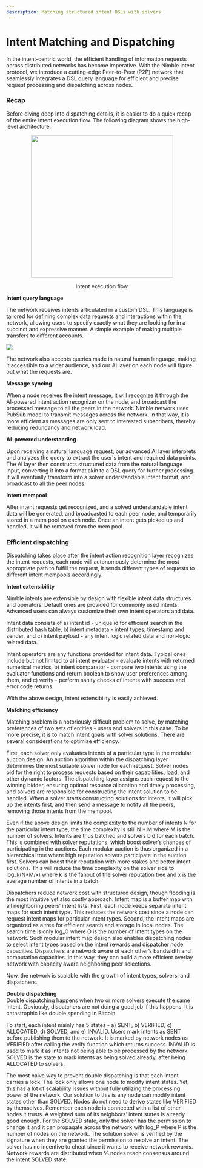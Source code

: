 ```yaml
---
description: Matching structured intent DSLs with solvers
---
```


# Intent Matching and Dispatching

In the intent-centric world, the efficient handling of information requests across distributed networks has become imperative. With the Nimble intent protocol, we introduce a cutting-edge Peer-to-Peer (P2P) network that seamlessly integrates a DSL query language for efficient and precise request processing and dispatching across nodes.

### Recap

Before diving deep into dispatching details, it is easier to do a quick recap of the entire intent execution flow. The following diagram shows the high-level architecture.

<div align="center">

<figure><img src="https://lh7-us.googleusercontent.com/015gy-XgjiAWyyDtFzHW8KCneNTbNeqy2ZBGI477TIQnm_2EAjSkTNMrwXnLt63tNsgH4HJFC6_bTYgbPhPE5LL8f4ESgWMFb-23n8DZ-1wYPKe3XOzeUZDA1PGW7_gFqvbhrzhK3AjOCgPo0rbCoPs" alt="" width="375"><figcaption><p>Intent execution flow</p></figcaption></figure>

</div>

**Intent query language**

The network receives intents articulated in a custom DSL. This language is tailored for defining complex data requests and interactions within the network, allowing users to specify exactly what they are looking for in a succinct and expressive manner. A simple example of making multiple transfers to different accounts.

![](https://lh7-us.googleusercontent.com/lUpeFlHy2bQXKIddr3K0kizDpjniexcz5FMdw7ul64OWzAZOKq1IvcmnzoApaz33FzG57xiXFd2CDOM\_RKoJ0wnPu-wilc3Tiq2gPvG9tEDmXk4NZ5AWYVa31o\_a7EIbbFvWB4jEy-VonhN9-GwM5yM)

The network also accepts queries made in natural human language, making it accessible to a wider audience, and our AI layer on each node will figure out what the requests are.

**Message syncing**

When a node receives the intent message, it will recognize it through the AI-powered intent action recognizer on the node, and broadcast the processed message to all the peers in the network. Nimble network uses PubSub model to transmit messages across the network, in that way, it is more efficient as messages are only sent to interested subscribers, thereby reducing redundancy and network load.

**AI-powered understanding**

Upon receiving a natural language request, our advanced AI layer interprets and analyzes the query to extract the user's intent and required data points. The AI layer then constructs structured data from the natural language input, converting it into a format akin to a DSL query for further processing. It will eventually transform into a solver understandable intent format, and broadcast to all the peer nodes.

**Intent mempool**

After intent requests get recognized, and a solved understandable intent data will be generated, and broadcasted to each peer node, and temporarily stored in a mem pool on each node. Once an intent gets picked up and handled, it will be removed from the mem pool.

### Efficient dispatching

Dispatching takes place after the intent action recognition layer recognizes the intent requests, each node will autonomously determine the most appropriate path to fulfill the request, it sends different types of requests to different intent mempools accordingly.&#x20;

**Intent extensibility**

Nimble intents are extensible by design with flexible intent data structures and operators. Default ones are provided for commonly used intents. Advanced users can always customize their own intent operators and data.

Intent data consists of a) intent id - unique id for efficient search in the distributed hash table, b) intent metadata - intent types, timestamp and sender, and c) intent payload - any intent logic related data and non-logic related data.

Intent operators are any functions provided for intent data. Typical ones include but not limited to a) intent evaluator - evaluate intents with returned numerical metrics, b) intent comparator - compare two intents using the evaluator functions and return boolean to show user preferences among them, and c) verify - perform sanity checks of intents with success and error code returns.

With the above design, intent extensibility is easily achieved.

**Matching efficiency**

Matching problem is a notoriously difficult problem to solve, by matching preferences of two sets of entities - users and solvers in this case. To be more precise, it is to match intent goals with solver solutions. There are several considerations to optimize efficiency.

First, each solver only evaluates intents of a particular type in the modular auction design. An auction algorithm within the dispatching layer determines the most suitable solver node for each request. Solver nodes bid for the right to process requests based on their capabilities, load, and other dynamic factors. The dispatching layer assigns each request to the winning bidder, ensuring optimal resource allocation and timely processing, and solvers are responsible for constructing the intent solution to be handled. When a solver starts constructing solutions for intents, it will pick up the intents first, and then send a message to notify all the peers, removing those intents from the mempool.

Even if the above design limits the complexity to the number of intents N for the particular intent type, the time complexity is still N \* M where M is the number of solvers. Intents are thus batched and solvers bid for each batch. This is combined with solver reputations, which boost solver’s chances of participating in the auctions. Each modular auction is thus organized in a hierarchical tree where high reputation solvers participate in the auction first. Solvers can boost their reputation with more stakes and better intent solutions. This will reduce the time complexity on the solver side to log\_k(N\*M/x) where k is the fanout of the solver reputation tree and x is the average number of intents in a batch.

Dispatchers reduce network cost with structured design, though flooding is the most intuitive yet also costly approach. Intent map is a buffer map with all neighboring peers’ intent lists. First, each node keeps separate intent maps for each intent type. This reduces the network cost since a node can request intent maps for particular intent types. Second, the intent maps are organized as a tree for efficient search and storage in local nodes. The search time is only log\_O where O is the number of intent types on the network. Such modular intent map design also enables dispatching nodes to select intent types based on the intent rewards and dispatcher node capacities. Dispatchers are network aware of each other’s bandwidth and computation capacities. In this way, they can build a more efficient overlay network with capacity aware neighboring peer selections.

Now, the network is scalable with the growth of intent types, solvers, and dispatchers.

**Double dispatching**\
Double dispatching happens when two or more solvers execute the same intent. Obviously, dispatchers are not doing a good job if this happens. It is catastrophic like double spending in Bitcoin.

To start, each intent mainly has 5 states - a) SENT, b) VERIFIED, c) ALLOCATED, d) SOLVED, and e) INVALID. Users mark intents as SENT before publishing them to the network. It is marked by network nodes as VERIFIED after calling the verify function which returns success. INVALID is used to mark it as intents not being able to be processed by the network. SOLVED is the state to mark intents as being solved already, after being ALLOCATED to solvers.

The most naive way to prevent double dispatching is that each intent carries a lock. The lock only allows one node to modify intent states. Yet, this has a lot of scalability issues without fully utilizing the processing power of the network. Our solution to this is any node can modify intent states other than SOLVED. Nodes do not need to derive states like VERIFIED by themselves. Remember each node is connected with a list of other nodes it trusts. A weighted sum of its neighbors’ intent states is already good enough. For the SOLVED state, only the solver has the permission to change it and it can propagate across the network with log\_P where P is the number of nodes on the network. The solution solver is verified by the signature when they are granted the permission to resolve an intent. The solver has no incentive to cheat since it wants to receive network rewards. Network rewards are distributed when ⅔ nodes reach consensus around the intent SOLVED state.
